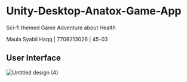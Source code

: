 # Unity-Desktop-Anatox-Game-App

Sci-fi themed Game Adventure about Health

Maula Syabil Haqq | 7708213026 | 45-03

## User Interface

![Untitled design (4)](https://github.com/Sh1rush1i/Unity-Desktop-Anatox-Game-App/assets/100140876/2ce58cca-ab8b-4c1e-a9c6-75c586aad3f7)
